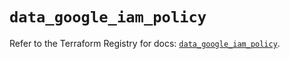# `data_google_iam_policy`

Refer to the Terraform Registry for docs: [`data_google_iam_policy`](https://registry.terraform.io/providers/hashicorp/google/5.28.0/docs/data-sources/iam_policy).
